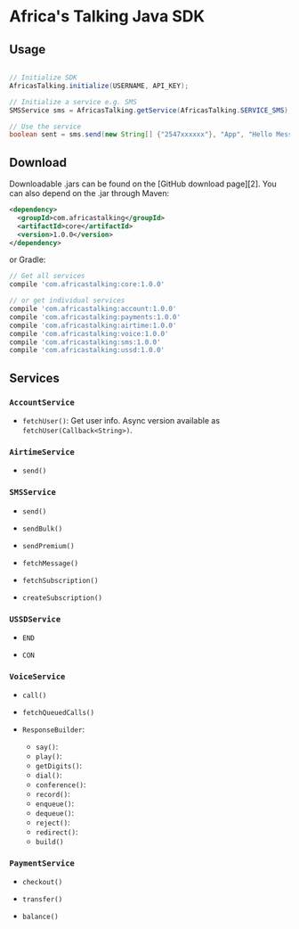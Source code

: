 # Africa's Talking Java SDK



## Usage

```java

// Initialize SDK
AfricasTalking.initialize(USERNAME, API_KEY);

// Initialize a service e.g. SMS
SMSService sms = AfricasTalking.getService(AfricasTalking.SERVICE_SMS);

// Use the service
boolean sent = sms.send(new String[] {"2547xxxxxx"}, "App", "Hello Message!");


```



## Download

Downloadable .jars can be found on the [GitHub download page][2].
You can also depend on the .jar through Maven:
```xml
<dependency>
  <groupId>com.africastalking</groupId>
  <artifactId>core</artifactId>
  <version>1.0.0</version>
</dependency>
```
or Gradle:
```groovy
// Get all services
compile 'com.africastalking:core:1.0.0'

// or get individual services
compile 'com.africastalking:account:1.0.0'
compile 'com.africastalking:payments:1.0.0'
compile 'com.africastalking:airtime:1.0.0'
compile 'com.africastalking:voice:1.0.0'
compile 'com.africastalking:sms:1.0.0'
compile 'com.africastalking:ussd:1.0.0'

```

## Services

### `AccountService`

- `fetchUser()`: Get user info. Async version available as `fetchUser(Callback<String>)`.

### `AirtimeService`

- `send()`

### `SMSService`

- `send()`

- `sendBulk()`

- `sendPremium()`

- `fetchMessage()`

- `fetchSubscription()`

- `createSubscription()`



### `USSDService`

- `END`

- `CON`

### `VoiceService`

- `call()`

- `fetchQueuedCalls()`

- `ResponseBuilder`:

    - `say()`:
    - `play()`:
    - `getDigits()`:
    - `dial()`:
    - `conference()`:
    - `record()`:
    - `enqueue()`:
    - `dequeue()`:
    - `reject()`:
    - `redirect()`:
    - `build()`

### `PaymentService`

- `checkout()`

- `transfer()`

- `balance()`
